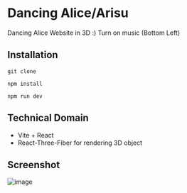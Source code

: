 # Dancing Alice/Arisu

Dancing Alice Website in 3D :)
Turn on music (Bottom Left)

## Installation

```
git clone
```

```
npm install
```

```
npm run dev
```

## Technical Domain

- Vite + React
- React-Three-Fiber for rendering 3D object

## Screenshot

![image](https://github.com/TheanYeeSin/Dancing-Alice/assets/68727045/0c0eb917-5f8d-4648-ba38-105c7bbffe67)
